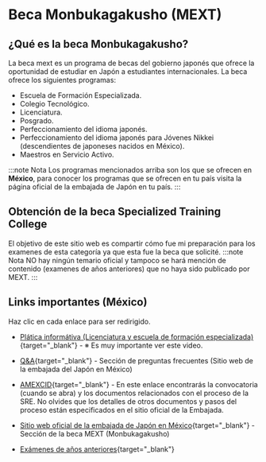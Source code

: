 # Beca Monbukagakusho (MEXT)

## ¿Qué es la beca Monbukagakusho?
La beca mext es un programa de becas del gobierno japonés que ofrece la oportunidad de estudiar en Japón a estudiantes internacionales. La beca ofrece los siguientes programas:

* Escuela de Formación Especializada.
* Colegio Tecnológico.
* Licenciatura.
* Posgrado.
* Perfeccionamiento del idioma japonés.
* Perfeccionamiento del idioma japonés para Jóvenes Nikkei (descendientes de japoneses nacidos en México).
* Maestros en Servicio Activo. 


:::note Nota
Los programas mencionados arriba son los que se ofrecen en **México**, para conocer los programas que se ofrecen en tu país visita la página oficial de la embajada de Japón en tu país.
:::

## Obtención de la beca Specialized Training College
El objetivo de este sitio web es compartir cómo fue mi preparación para los examenes de esta categoría  ya que esta fue la beca que solicité.
:::note Nota
NO hay ningún temario oficial y tampoco se hará mención de contenido (examenes de años anteriores) que no haya sido publicado por MEXT. 
:::

## Links importantes (México)
Haz clic en cada enlace para ser redirigido.

* [Plática informátiva (Licenciatura y escuela de formación especializada)](https://www.facebook.com/watch/live/?ref=watch_permalink&v=486481459347306){target="_blank"} - ※ Es muy importante ver este video.
* [Q&A](https://www.mx.emb-japan.go.jp/itpr_es/00_000116.html){target="_blank"} - Sección de preguntas frecuentes (Sitio web de la embajada del Japón en México) 
* [AMEXCID](https://www.gob.mx/amexcid/acciones-y-programas/oferta-para-mexicanos){target="_blank"} - En este enlace encontrarás la convocatoria (cuando se abra) y los documentos relacionados con el proceso de la SRE. No olvides que los detalles de otros documentos y pasos del proceso están especificados en el sitio oficial de la Embajada.
* [Sitio web oficial de la embajada de Japón en México](https://www.mx.emb-japan.go.jp/itpr_es/00_000485.html){target="_blank"} - Sección de la beca MEXT (Monbukagakusho)

* [Exámenes de años anteriores](https://www.studyinjapan.go.jp/en/planning/scholarship/application/examination/){target="_blank"} 